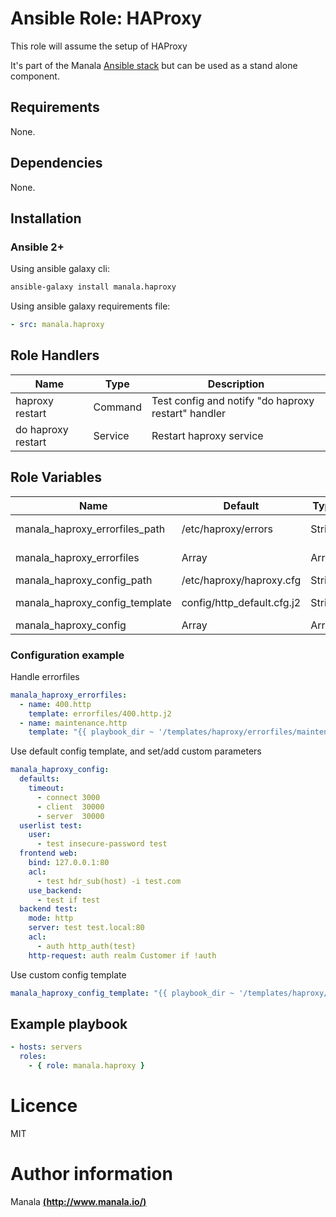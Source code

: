 # Ansible Role: HAProxy

This role will assume the setup of HAProxy

It's part of the Manala <a href="http://www.manala.io" target="_blank">Ansible stack</a> but can be used as a stand alone component.

## Requirements

None.

## Dependencies

None.

## Installation

### Ansible 2+

Using ansible galaxy cli:

```bash
ansible-galaxy install manala.haproxy
```

Using ansible galaxy requirements file:

```yaml
- src: manala.haproxy
```

## Role Handlers
|Name|Type|Description|
|----|----|-----------|
|haproxy restart|Command|Test config and notify "do haproxy restart" handler
|do haproxy restart|Service|Restart haproxy service

## Role Variables

|Name|Default|Type|Description|
|----|-------|----|-----------|
|manala_haproxy_errorfiles_path|/etc/haproxy/errors|String|Errorfiles path
|manala_haproxy_errorfiles|Array|Array|Errorfiles templates
|manala_haproxy_config_path|/etc/haproxy/haproxy.cfg|String|Config path
|manala_haproxy_config_template|config/http_default.cfg.j2|String|Config template
|manala_haproxy_config|Array|Array|Config

### Configuration example

Handle errorfiles

```yaml
manala_haproxy_errorfiles:
  - name: 400.http
    template: errorfiles/400.http.j2
  - name: maintenance.http
    template: "{{ playbook_dir ~ '/templates/haproxy/errorfiles/maintenance.http.j2' }}"
```

Use default config template, and set/add custom parameters

```yaml
manala_haproxy_config:
  defaults:
    timeout:
      - connect 3000
      - client  30000
      - server  30000
  userlist test:
    user:
      - test insecure-password test
  frontend web:
    bind: 127.0.0.1:80
    acl:
      - test hdr_sub(host) -i test.com
    use_backend:
      - test if test
  backend test:
    mode: http
    server: test test.local:80
    acl:
      - auth http_auth(test)
    http-request: auth realm Customer if !auth
```

Use custom config template

```yaml
manala_haproxy_config_template: "{{ playbook_dir ~ '/templates/haproxy/haproxy.cfg.j2' }}"
```

## Example playbook

```yaml
- hosts: servers
  roles:
    - { role: manala.haproxy }
```

# Licence

MIT

# Author information

Manala [**(http://www.manala.io/)**](http://www.manala.io)
